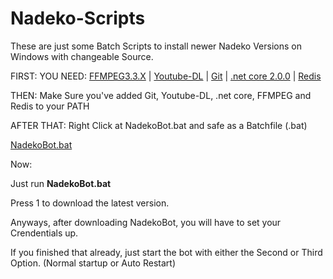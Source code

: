# Nadeko-Scripts

These are just some Batch Scripts to install newer Nadeko Versions on Windows with changeable Source.  
 
FIRST: YOU NEED: [FFMPEG3.3.X](http://ffmpeg.zeranoe.com/builds/) | [Youtube-DL](https://rg3.github.io/youtube-dl/download.html)  | [Git](https://git-scm.com/downloads) | [.net core 2.0.0](https://github.com/dotnet/core/blob/master/release-notes/download-archives/2.0.0-download.md) | [Redis](https://github.com/MicrosoftArchive/redis/releases/download/win-3.2.100/Redis-x64-3.2.100.msi)

THEN: Make Sure you've added Git, Youtube-DL, .net core, FFMPEG and Redis to your PATH  

AFTER THAT: Right Click at NadekoBot.bat and safe as a Batchfile (.bat)

[NadekoBot.bat](https://raw.githubusercontent.com/Gremagol/Nadeko-Scripts/master/NadekoBot.bat)  

Now:  
 
Just run **NadekoBot.bat**  
 
Press 1 to download the latest version.
 
Anyways, after downloading NadekoBot, you will have to set your Crendentials up.  

If you finished that already, just start the bot with either the Second or Third Option. (Normal startup or Auto Restart)